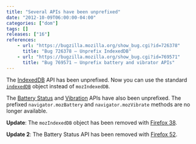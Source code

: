 ```yaml
---
title: "Several APIs have been unprefixed"
date: "2012-10-09T06:00:00-04:00"
categories: ["dom"]
tags: []
releases: ["16"]
references:
    - url: "https://bugzilla.mozilla.org/show_bug.cgi?id=726378"
      title: "Bug 726378 – Unprefix IndexedDB"
    - url: "https://bugzilla.mozilla.org/show_bug.cgi?id=769571"
      title: "Bug 769571 – Unprefix battery and vibrator APIs"
---
```

The [IndexedDB](https://developer.mozilla.org/docs/Web/API/IndexedDB_API) API has been unprefixed. Now you can use the standard [`indexedDB`](https://developer.mozilla.org/docs/Web/API/IDBEnvironment/indexedDB) object instead of `mozIndexedDB`.

The [Battery Status](https://developer.mozilla.org/docs/Web/API/Battery_Status_API) and [Vibration](https://developer.mozilla.org/docs/Web/API/Vibration_API) APIs have also been unprefixed. The prefixed `navigator.mozBattery` and `navigator.mozVibrate` methods are no longer available.

**Update**: The `mozIndexedDB` object has been removed with [Firefox 38](https://www.fxsitecompat.dev/en-CA/docs/2015/mozindexeddb-has-been-removed/).

**Update 2**: The Battery Status API has been removed with [Firefox 52](https://www.fxsitecompat.dev/en-CA/docs/2016/battery-status-api-has-been-removed/).
